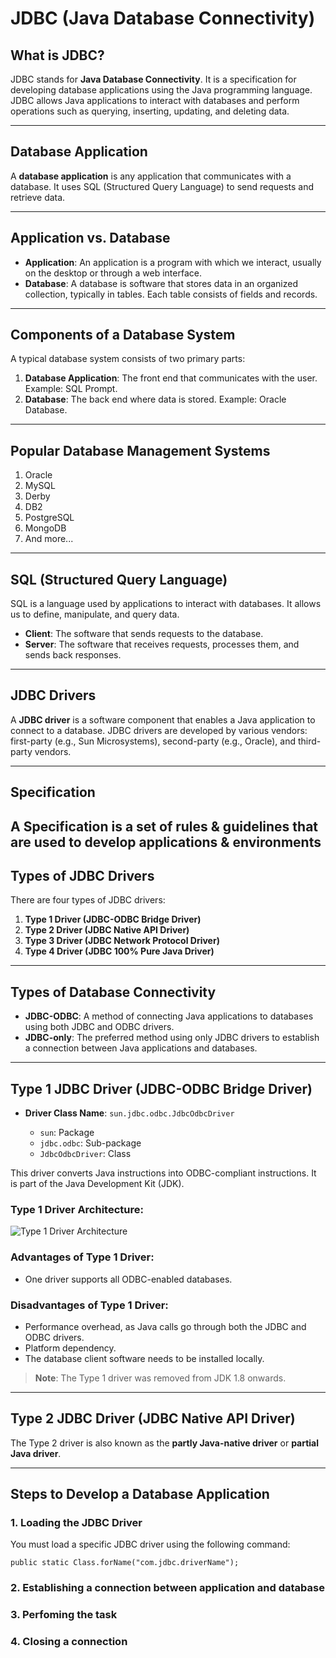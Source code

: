 # JDBC (Java Database Connectivity)

## What is JDBC?

JDBC stands for **Java Database Connectivity**. It is a specification for developing database applications using the Java programming language. JDBC allows Java applications to interact with databases and perform operations such as querying, inserting, updating, and deleting data.

---

## Database Application

A **database application** is any application that communicates with a database. It uses SQL (Structured Query Language) to send requests and retrieve data.

---

## Application vs. Database

- **Application**: An application is a program with which we interact, usually on the desktop or through a web interface.
- **Database**: A database is software that stores data in an organized collection, typically in tables. Each table consists of fields and records.

---

## Components of a Database System

A typical database system consists of two primary parts:

1. **Database Application**: The front end that communicates with the user. Example: SQL Prompt.
2. **Database**: The back end where data is stored. Example: Oracle Database.

---

## Popular Database Management Systems

1. Oracle
2. MySQL
3. Derby
4. DB2
5. PostgreSQL
6. MongoDB
7. And more...

---

## SQL (Structured Query Language)

SQL is a language used by applications to interact with databases. It allows us to define, manipulate, and query data.

- **Client**: The software that sends requests to the database.
- **Server**: The software that receives requests, processes them, and sends back responses.

---

## JDBC Drivers

A **JDBC driver** is a software component that enables a Java application to connect to a database. JDBC drivers are developed by various vendors: first-party (e.g., Sun Microsystems), second-party (e.g., Oracle), and third-party vendors.

---
## Specification
A **Specification** is a set of rules & guidelines that are used to develop applications & environments
---

## Types of JDBC Drivers

There are four types of JDBC drivers:

1. **Type 1 Driver (JDBC-ODBC Bridge Driver)**
2. **Type 2 Driver (JDBC Native API Driver)**
3. **Type 3 Driver (JDBC Network Protocol Driver)**
4. **Type 4 Driver (JDBC 100% Pure Java Driver)**

---

## Types of Database Connectivity

- **JDBC-ODBC**: A method of connecting Java applications to databases using both JDBC and ODBC drivers.
- **JDBC-only**: The preferred method using only JDBC drivers to establish a connection between Java applications and databases.

---

## Type 1 JDBC Driver (JDBC-ODBC Bridge Driver)

- **Driver Class Name**: `sun.jdbc.odbc.JdbcOdbcDriver`
  
  - `sun`: Package
  - `jdbc.odbc`: Sub-package
  - `JdbcOdbcDriver`: Class

This driver converts Java instructions into ODBC-compliant instructions. It is part of the Java Development Kit (JDK).

### Type 1 Driver Architecture:

![Type 1 Driver Architecture](https://github.com/user-attachments/assets/5d6b1d89-c512-46d1-8413-622e9b3bd64d)

### Advantages of Type 1 Driver:
- One driver supports all ODBC-enabled databases.

### Disadvantages of Type 1 Driver:
- Performance overhead, as Java calls go through both the JDBC and ODBC drivers.
- Platform dependency.
- The database client software needs to be installed locally.

> **Note**: The Type 1 driver was removed from JDK 1.8 onwards.

---

## Type 2 JDBC Driver (JDBC Native API Driver)

The Type 2 driver is also known as the **partly Java-native driver** or **partial Java driver**.

---

## Steps to Develop a Database Application

### 1. Loading the JDBC Driver

You must load a specific JDBC driver using the following command:

`public static Class.forName("com.jdbc.driverName");`
### 2. Establishing a connection between application and database
### 3. Perfoming the task
### 4. Closing a connection
